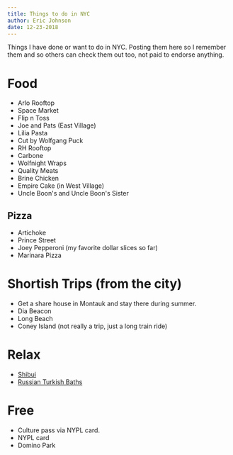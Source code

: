 ```yaml
---
title: Things to do in NYC
author: Eric Johnson
date: 12-23-2018
---
```


Things I have done or want to do in NYC. Posting them here so I remember them and so others can check them out too, not paid to endorse anything.

# Food

- Arlo Rooftop
- Space Market
- Flip n Toss
- Joe and Pats (East Village)
- Lilia Pasta
- Cut by Wolfgang Puck
- RH Rooftop
- Carbone
- Wolfnight Wraps 
- Quality Meats
- Brine Chicken
- Empire Cake (in West Village)
- Uncle Boon's and Uncle Boon's Sister

## Pizza

- Artichoke
- Prince Street
- Joey Pepperoni (my favorite dollar slices so far)
- Marinara Pizza

# Shortish Trips (from the city)

- Get a share house in Montauk and stay there during summer.
- Dia Beacon 
- Long Beach 
- Coney Island (not really a trip, just a long train ride)

# Relax

- [Shibui](https://www.thegreenwichhotel.com/shibui-spa/)
- [Russian Turkish Baths](http://www.russianturkishbaths.com/baths)

# Free

- Culture pass via NYPL card.
- NYPL card 
- Domino Park
